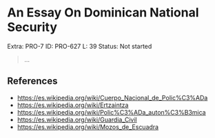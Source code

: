 # An Essay On Dominican National Security

Extra: PRO-7
ID: PRO-627
L: 39
Status: Not started

> …
> 

## References

- https://es.wikipedia.org/wiki/Cuerpo_Nacional_de_Polic%C3%ADa
- https://es.wikipedia.org/wiki/Ertzaintza
- https://es.wikipedia.org/wiki/Polic%C3%ADa_auton%C3%B3mica
- https://es.wikipedia.org/wiki/Guardia_Civil
- https://es.wikipedia.org/wiki/Mozos_de_Escuadra